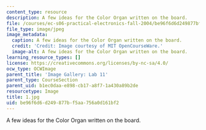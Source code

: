 ```yaml
---
content_type: resource
description: A few ideas for the Color Organ written on the board.
file: /courses/ec-s06-practical-electronics-fall-2004/be96f6d6d249877bf5aa756a0d161bf2_1.jpg
file_type: image/jpeg
image_metadata:
  caption: A few ideas for the Color Organ written on the board.
  credit: 'Credit: Image courtesy of MIT OpenCourseWare.'
  image-alt: A few ideas for the Color Organ written on the board.
learning_resource_types: []
license: https://creativecommons.org/licenses/by-nc-sa/4.0/
ocw_type: OCWImage
parent_title: 'Image Gallery: Lab 11'
parent_type: CourseSection
parent_uid: b1ec0daa-e898-cb17-a8f7-1a430a89b2de
resourcetype: Image
title: 1.jpg
uid: be96f6d6-d249-877b-f5aa-756a0d161bf2
---
```

A few ideas for the Color Organ written on the board.